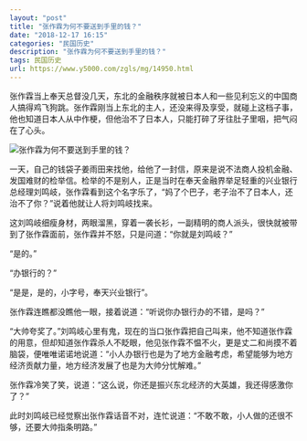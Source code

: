 ```yaml
---
layout: "post"
title: "张作霖为何不要送到手里的钱？"
date: "2018-12-17 16:15"
categories: "民国历史"
description: "张作霖为何不要送到手里的钱？"
tags: 民国历史
url: https://www.y5000.com/zgls/mg/14950.html
---
```






张作霖当上奉天总督没几天，东北的金融秩序就被日本人和一些见利忘义的中国商人搞得鸡飞狗跳。张作霖刚当上东北的主人，还没来得及享受，就碰上这档子事，他也知道日本人从中作梗，但他治不了日本人，只能打碎了牙往肚子里咽，把气闷在了心头。

![张作霖为何不要送到手里的钱？](/uploads/allimg/170224/6-1F224135441R0.JPG)

一天，自己的钱袋子姜雨田来找他，给他了一封信，原来是说不法商人投机金融、发国难财的检举信。检举的不是别人，正是当时在奉天金融界举足轻重的兴业银行总经理刘鸣岐，张作霖看到这个名字乐了，“妈了个巴子，老子治不了日本人，还治不了你？”说着他就让人将刘鸣岐找来。

这刘鸣岐细瘦身材，两眼溜黑，穿着一袭长衫，一副精明的商人派头，很快就被带到了张作霖面前，张作霖并不怒，只是问道：“你就是刘鸣岐？”

“是的。”

“办银行的？”

“是是，是的，小字号，奉天兴业银行”。

张作霖连瞧都没瞧他一眼，接着说道：“听说你办银行办的不错，是吗？”

“大帅夸奖了。”刘鸣岐心里有鬼，现在的当口张作霖把自己叫来，他不知道张作霖的用意，但却知道张作霖杀人不眨眼，他见张作霖不愠不火，更是丈二和尚摸不着脑袋，便唯唯诺诺地说道：“小人办银行也是为了地方金融考虑，希望能够为地方经济贡献力量，地方经济发展了也是为大帅分忧解难。”

张作霖冷笑了笑，说道：“这么说，你还是振兴东北经济的大英雄，我还得感激你了？”

此时刘鸣岐已经觉察出张作霖话音不对，连忙说道：“不敢不敢，小人做的还很不够，还要大帅指条明路。”
